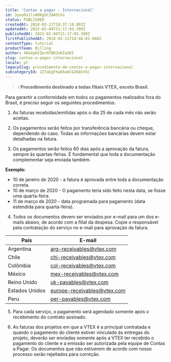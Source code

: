 ```yaml
---
title: 'Contas a pagar - Internacional'
id: 3yea9sIlsA0KgUC28ASCGs
status: PUBLISHED
createdAt: 2018-02-21T18:37:18.803Z
updatedAt: 2022-02-04T21:17:03.399Z
publishedAt: 2022-02-04T21:17:03.399Z
firstPublishedAt: 2018-02-21T18:46:03.660Z
contentType: tutorial
productTeam: Billing
author: 46G4yHIZerH7B9Jo0Iw5KI
slug: contas-a-pagar-internacional
locale: pt
legacySlug: procedimento-de-contas-a-pagar-internacional
subcategoryId: 22TaEgFhwE6a6CG2KASYkC
---
```


>ℹ️ **Procedimento destinado a todas filiais VTEX, exceto Brasil.**

Para garantir a conformidade em todos os pagamentos realizados fora do Brasil, é preciso seguir os seguintes procedimentos:

1) As faturas recebidas/emitidas após o dia 25 de cada mês não serão aceitas.

2) Os pagamentos serão feitos por transferência bancária ou cheque, dependendo do caso. Todas as informações bancárias devem estar detalhadas na fatura.

3) Os pagamentos serão feitos 60 dias após a aprovação da fatura, sempre às quartas-feiras. É fundamental que toda a documentação complementar seja enviada também.

__Exemplo:__

- 10 de janeiro de 2020 - a fatura é aprovada entre toda a documentação correta.
- 10 de março de 2020 - O pagamento teria sido feito nesta data, se fosse uma quarta-feira.
- 11 de março de 2020 - data programada para pagamento (data estendida para quarta-feira).

4) Todos os documentos devem ser enviados por e-mail para um dos e-mails abaixo, de acordo com a filial da despesa. Copie o responsável pela contratação do serviço no e-mail para aprovação da fatura.

| País | E-mail | 
| ---------- | ---------- | 
| Argentina | arg-receivables@vtex.com |
| Chile | chi-receivables@vtex.com | 
| Colômbia | col-receivables@vtex.com | 
| México | mex-receivables@vtex.com |
| Reino Unido | uk-payables@vtex.com |
| Estados Unidos | europe-receivables@vtex.com |
| Peru | per-payables@vtex.com |

5) Para cada serviço, o pagamento será agendado somente após o recebimento do contrato assinado.

6) As faturas dos projetos em que a VTEX é a principal contratada e quando o pagamento do cliente estiver vinculado às entregas do projeto, deverão ser enviadas somente após a VTEX ter recebido o pagamento do cliente e a emissão ser autorizada pela equipe de Contas a Pagar.
Os documentos que não estiverem de acordo com nosso processo serão rejeitados para correção.

